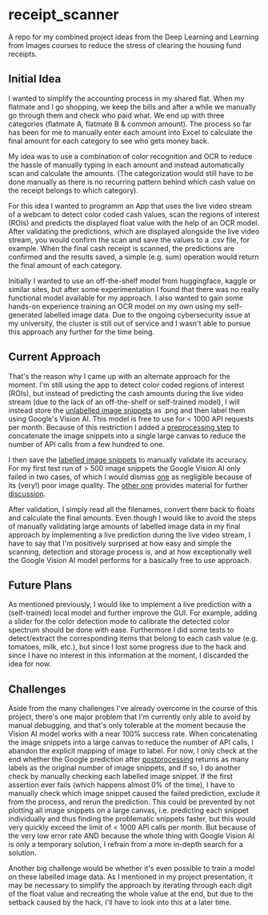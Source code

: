 # receipt_scanner
A repo for my combined project ideas from the Deep Learning and Learning from Images courses to reduce the stress of clearing the housing fund receipts.

## Initial Idea
I wanted to simplify the accounting process in my shared flat. When my flatmate and I go shopping, we keep the bills and after a while we manually go through them and check who paid what. We end up with three categories (flatmate A, flatmate B & common amount). The process so far has been for me to manually enter each amount into Excel to calculate the final amount for each category to see who gets money back.  
  
My idea was to use a combination of color recognition and OCR to reduce the hassle of manually typing in each amount and instead automatically scan and calculate the amounts. (The categorization would still have to be done manually as there is no recurring pattern behind which cash value on the receipt belongs to which category).  
  
  
For this idea I wanted to programm an App that uses the live video stream of a webcam to detect color coded cash values, scan the regions of interest (ROIs) and predicts the displayed float value with the help of an OCR model. After validating the predictions, which are displayed alongside the live video stream, you would confirm the scan and save the values to a .csv file, for example. When the final cash receipt is scanned, the predictions are confirmed and the results saved, a simple (e.g. sum) operation would return the final amount of each category.  
  
Initially I wanted to use an off-the-shelf model from huggingface, kaggle or similar sites, but after some experimentation I found that there was no really functional model available for my approach. I also wanted to gain some hands-on experience training an OCR model on my own using my self-generated labelled image data. Due to the ongoing cybersecurity issue at my university, the cluster is still out of service and I wasn't able to pursue this approach any further for the time being.

## Current Approach
That's the reason why I came up with an alternate approach for the moment. I'm still using the app to detect color coded regions of interest (ROIs), but instead of predicting the cash amounts during the live video stream (due to the lack of an off-the-shelf or self-trained model), I will instead store the [unlabelled image snippets](https://github.com/Lucky-0ne/receipt_scanner/tree/main/main/images/result_snippets) as .png and then label them using Google's Vision AI. This model is free to use for < 1000 API requests per month. Because of this restriction I added a [preprocessing step](https://github.com/Lucky-0ne/receipt_scanner/blob/main/main/scripts/classify_images.ipynb##SAVE-VALUES) to concatenate the image snippets into a single large canvas to reduce the number of API calls from a few hundred to one.  
  
I then save the [labelled image snippets](https://github.com/Lucky-0ne/receipt_scanner/tree/main/main/images/classified_snippets) to manually validate its accuracy. For my first test run of > 500 image snippets the Google Vision AI only failed in two cases, of which I would dismiss [one](https://github.com/Lucky-0ne/receipt_scanner/blob/main/main/images/result_snippets/orange/discarded/2024-03-27_10-56-16_orange_ROI_5.png) as negligible because of its (very!) poor image quality. The [other one](https://github.com/Lucky-0ne/receipt_scanner/blob/main/main/images/result_snippets/orange/discarded/2024-03-27_12-01-09_orange_ROI_10.png) provides material for further [discussion]().  
  
After validation, I simply read all the filenames, convert them back to floats and calculate the final amounts. Even though I would like to avoid the steps of manually validating large amounts of labelled image data in my final approach by implementing a live prediction during the live video stream, I have to say that I'm positively surprised at how easy and simple the scanning, detection and storage process is, and at how exceptionally well the Google Vision AI model performs for a basically free to use approach.

## Future Plans
As mentioned previously, I would like to implement a live prediction with a (self-trained) local model and further improve the GUI. For example, adding a slider for the color detection mode to calibrate the detected color spectrum should be done with ease. Furthermore I did some tests to detect/extract the corresponding items that belong to each cash value (e.g. tomatoes, milk, etc.), but since I lost some progress due to the hack and since I have no interest in this information at the moment, I discarded the idea for now.

## Challenges
Aside from the many challenges I've already overcome in the course of this project, there's one major problem that I'm currently only able to avoid by manual debugging, and that's only tolerable at the moment because the Vision AI model works with a near 100% success rate. When concatenating the image snippets into a large canvas to reduce the number of API calls, I abandon the explicit mapping of image to label. For now, I only check at the end whether the Google prediction after [postprocessing]() returns as many labels as the original number of image snippets, and if so, I do another check by manually checking each labelled image snippet. If the first assertion ever fails (which happens almost 0% of the time), I have to manually check which image snippet caused the failed prediction, exclude it from the process, and rerun the prediction. This could be prevented by not plotting all image snippets on a large canvas, i.e. predicting each snippet individually and thus finding the problematic snippets faster, but this would very quickly exceed the limit of < 1000 API calls per month. But because of the very low error rate AND because the whole thing with Google Vision AI is only a temporary solution, I refrain from a more in-depth search for a solution.  
  
Another big challenge would be whether it's even possible to train a model on these labelled image data. As I mentioned in my project presentation, it may be necessary to simplify the approach by iterating through each digit of the float value and recreating the whole value at the end, but due to the setback caused by the hack, I'll have to look into this at a later time.
